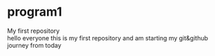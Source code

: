 # program1
My first repository 
<br>
hello everyone this is my first repository and am starting my git&github journey from today
